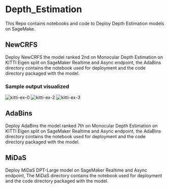 # Depth_Estimation
This Repo contains notebooks and code to Deploy Depth Estimation models on SageMake.

## NewCRFS
Deploy NewCRFS the model ranked 2nd on Monocular Depth Estimation on KITTI Eigen split on SageMaker Realtime and Async endpoint, the AdaBins directory contains the notebook used for deployment and the code directory packaged with the model.

### Sample output visualized
![kitti-ex-0](https://user-images.githubusercontent.com/87248009/195025162-099b13b2-51c7-4589-bf5a-f2360404beec.png)
![kitti-ex-2](https://user-images.githubusercontent.com/87248009/195025172-07184d33-ef8e-4267-9297-2d578b500c9c.png)
![kitti-ex-3](https://user-images.githubusercontent.com/87248009/195025178-ad19e13c-19cf-403b-8988-429cefee5089.png)


## AdaBins
Deploy AdaBins the model ranked 7th on Monocular Depth Estimation on KITTI Eigen split on SageMaker Realtime and Async endpoint, the AdaBins directory contains the notebook used for deployment and the code directory packaged with the model.


## MiDaS
Deploy MiDaS DPT-Large model on SageMaker Realtime and Async endpoint, The MiDaS directory contains the notebook used for deployment and the code directory packaged with the model.




